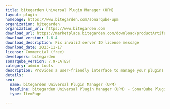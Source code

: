 ```yaml
---
title: bitegarden Universal Plugin Manager (UPM)
layout: plugin
homepage: https://www.bitegarden.com/sonarqube-upm
organization: bitegarden
organization_url: https://www.bitegarden.com
download_url: https://marketplace.bitegarden.com/download/productArtifact?productName=bitegarden-sonarqube-upm&productVersion=1.6.4&productFileExt=jar&customerEmail=sonarplugins@gmail.com&customerName=sonarqube&customerSurnames=marketplace&customerCompany=bitegarden
download_version: 1.6.4
download_description: Fix invalid server ID license message
download_date: 2023-11-17
license: Commercial (free)
developers: bitegarden
sonarqube_version: 7.9-LATEST
category: admin tools
description: Provides a user-friendly interface to manage your plugins
details: 
seo:
  name: bitegarden Universal Plugin Manager (UPM)
  headline: bitegarden Universal Plugin Manager (UPM) - SonarQube Plugin
  type: ItemPage

---
```

